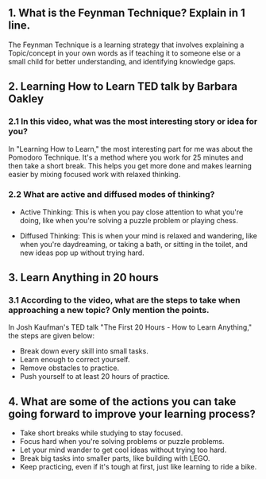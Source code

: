 ## 1. What is the Feynman Technique? Explain in 1 line.

The Feynman Technique is a learning strategy that involves explaining a Topic/concept in your own words as if teaching it to someone else or a small child for better understanding, and identifying knowledge gaps.

## 2. Learning How to Learn TED talk by Barbara Oakley

### 2.1 In this video, what was the most interesting story or idea for you?

In "Learning How to Learn," the most interesting part for me was about the Pomodoro Technique. It's a method where you work for 25 minutes and then take a short break. This helps you get more done and makes learning easier by mixing focused work with relaxed thinking.

### 2.2 What are active and diffused modes of thinking?

*  Active Thinking: This is when you pay close attention to what you're doing, like when you're solving a puzzle problem or playing chess.

*  Diffused Thinking: This is when your mind is relaxed and wandering, like when you're daydreaming, or taking a bath, or sitting in the toilet, and new ideas pop up without trying hard.

## 3. Learn Anything in 20 hours

### 3.1 According to the video, what are the steps to take when approaching a new topic? Only mention the points.

In Josh Kaufman's TED talk "The First 20 Hours - How to Learn Anything," the steps are given below:

* Break down every skill into small tasks.
* Learn enough to correct yourself.
* Remove obstacles to practice.
* Push yourself to at least 20 hours of practice.

## 4. What are some of the actions you can take going forward to improve your learning process?

* Take short breaks while studying to stay focused.
* Focus hard when you're solving problems or puzzle problems.
* Let your mind wander to get cool ideas without trying too hard.
* Break big tasks into smaller parts, like building with LEGO.
* Keep practicing, even if it's tough at first, just like learning to ride a bike.


